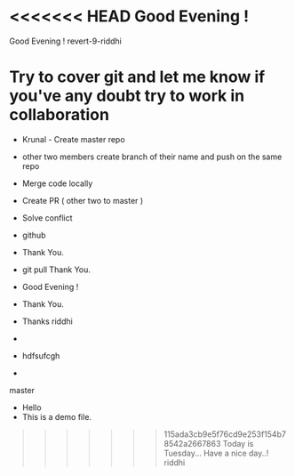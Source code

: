 <<<<<<< HEAD
Good Evening ! 
=======
Good Evening !
revert-9-riddhi
# Try to cover git and let me know if you've any doubt try to work in collaboration 
- Krunal - Create master repo
- other two members create branch of their name and push on the same repo
- Merge code locally 
- Create PR ( other two to master )
- Solve conflict
- github
- Thank You.
- git pull
Thank You.
- Good Evening !
- Thank You.
- Thanks
 riddhi
- 

- hdfsufcgh

- 
 master
- Hello
- This is a demo file.

>>>>>>> 115ada3cb9e5f76cd9e253f154b78542a2667863
Today is Tuesday...
Have a nice day..!
 riddhi
